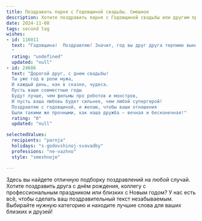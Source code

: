 ```yaml
---
title: Поздравить парня с Годовщиной свадьбы. Смешное
description: Хотите поздравить парня с Годовщиной свадьбы или другим праздником? Наш ИИ создаст незабываемое поздравление, а вы обязательно выделитесь среди других.  
date: 2024-11-08
tags: second tag
wishes:
- id: 116011
  text: "Годовщина!  Поздравляю! Значит, год вы друг друга терпимо выносили,  и даже, кажется,  полюбили!  Желаю вам и дальше  успешно  проходить  этот  долгосрочный  эксперимент  под названием «семейная жизнь»,  и пусть  ваши  ссоры  будут  только  поводом  для  весёлых  воспоминаний (а  лучше  –  для  бурного  примирения!).  Счастья вам,  любви,  и  чтобы  в  будущем  году  вы  не  разобрали  друг  друга  на  запчасти!
  "
  rating: "undefined"
  updated: "null"
- id: 24686
  text: "Дорогой друг, с днем свадьбы!
  Ты уже год в роли мужа,
  И каждый день, как в сказке, чудеса.
  Пусть ваши совместные годы
  Будут лучше, чем фильмы про роботов и монстров,
  И пусть ваша любовь будет сильнее, чем любой супергерой!
  Поздравляю с годовщиной, и желаю, чтобы ваши отношения
  Были такими же прочными, как наша дружба – вечная и бесконечная!"
  rating: "0"
  updated: "null"

selectedValues:
  recipients: "parnja"
  holidays: "s-godovshinoj-svavadby"
  professions: "ne-vazhno"
  style: "smeshnoje"

---
```


Здесь вы найдете отличную подборку поздравлений на любой случай. 
Хотите поздравить друга с днём рождения, коллегу с профессиональным праздником или близких с Новым годом? У нас есть всё, чтобы сделать ваш поздравительный текст незабываемым. Выбирайте нужную категорию и находите лучшие слова для ваших близких и друзей!
